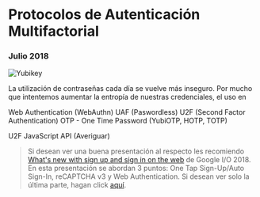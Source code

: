 # Protocolos de Autenticación Multifactorial
### Julio 2018

![Yubikey](http://nicoavila.s3.amazonaws.com/articulos/16_01protocolos-autenticacion-multifactorial.jpg)

La utilización de contraseñas cada día se vuelve más inseguro. Por mucho que intentemos aumentar la entropía de nuestras credenciales, el uso en

Web Authentication (WebAuthn)
UAF (Paswordless)
U2F (Second Factor Authentication)
OTP - One Time Password (YubiOTP, HOTP, TOTP)

U2F JavaScript API (Averiguar)

> Si desean ver una buena presentación al respecto les recomiendo [What's new with sign up and sign in on the web](https://youtu.be/kGGMgEfSzMw) de Google I/O 2018. En esta presentación se abordan 3 puntos: One Tap Sign-Up/Auto Sign-In, reCAPTCHA v3 y Web Authentication. Si desean ver solo la última parte, hagan click [aquí](https://youtu.be/kGGMgEfSzMw?t=1013).

